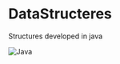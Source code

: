 # DataStructeres
Structures developed in java

![Java](https://img.shields.io/badge/Java-ED8B00?style=for-the-badge&logo=java&logoColor=white)


